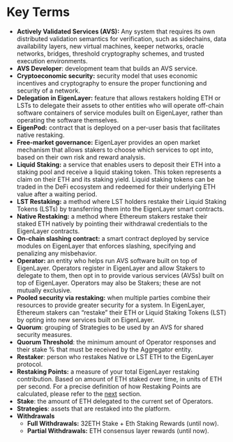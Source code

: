 # Key Terms

- **Actively Validated Services (AVS):** Any system that requires its own distributed validation semantics for verification, such as sidechains, data availability layers, new virtual machines, keeper networks, oracle networks, bridges, threshold cryptography schemes, and trusted execution environments.
- **AVS Developer**: development team that builds an AVS service.
- **Cryptoeconomic security:** security model that uses economic incentives and cryptography to ensure the proper functioning and security of a network.
- **Delegation in EigenLayer:** feature that allows restakers holding ETH or LSTs to delegate their assets to other entities who will operate off-chain software containers of service modules built on EigenLayer, rather than operating the software themselves.
- **EigenPod:** contract that is deployed on a per-user basis that facilitates native restaking.
- **Free-market governance:** EigenLayer provides an open market mechanism that allows stakers to choose which services to opt into, based on their own risk and reward analysis.
- **Liquid Staking:** a service that enables users to deposit their ETH into a staking pool and receive a liquid staking token. This token represents a claim on their ETH and its staking yield. Liquid staking tokens can be traded in the DeFi ecosystem and redeemed for their underlying ETH value after a waiting period.
- **LST Restaking:** a method where LST holders restake their Liquid Staking Tokens (LSTs) by transferring them into the EigenLayer smart contracts.
- **Native Restaking:** a method where Ethereum stakers restake their staked ETH natively by pointing their withdrawal credentials to the EigenLayer contracts.
- **On-chain slashing contract:** a smart contract deployed by service modules on EigenLayer that enforces slashing, specifying and penalizing any misbehavior.
- **Operator:** an entity who helps run AVS software built on top of EigenLayer. Operators register in EigenLayer and allow Stakers to delegate to them, then opt in to provide various services (AVSs) built on top of EigenLayer. Operators may also be Stakers; these are not mutually exclusive.
- **Pooled security via restaking:** when multiple parties combine their resources to provide greater security for a system. In EigenLayer, Ethereum stakers can “restake” their ETH or Liquid Staking Tokens (LST) by opting into new services built on EigenLayer.
- **Quorum**: grouping of Strategies to be used by an AVS for shared security measures.
- **Quorum Threshold**: the minimum amount of Operator responses and their stake % that must be received by the Aggregator entity.
- **Restaker**: person who restakes Native or LST ETH to the EigenLayer protocol.
- **Restaking Points:** a measure of your total EigenLayer restaking contribution. Based on amount of ETH staked over time, in units of ETH per second. For a precise definition of how Restaking Points are calculated, please refer to the [next][ref1] section.
- **Stake**: the amount of ETH delegated to the current set of Operators.
- **Strategies**: assets that are restaked into the platform.
- **Withdrawals**
  - **Full Withdrawals:** 32ETH Stake + Eth Staking Rewards (until now).
  - **Partial Withdrawals:** ETH consensus layer rewards (until now).

[ref1]: ../restaking-guides/0-restaking-user-guide/restaked-points.md